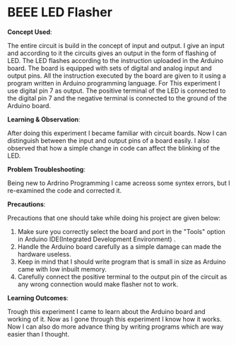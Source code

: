 # BEEE LED Flasher
**Concept Used**:

The entire circuit is build in the concept of input and output. I give an input and according to it the circuits gives an output in the form of flashing of LED. The LED flashes according to the instruction uploaded in the Arduino board. The board is equipped with sets of digital and analog input and output pins. All the instruction executed by the board are given to it using a program written in Arduino programming language. For This experiment I use digital pin 7 as output. The positive terminal of the LED is connected to the digital pin 7 and the negative terminal is connected to the ground of the Arduino board.

**Learning & Observation**:

After doing this experiment I became familiar with circuit boards. Now I can distinguish between the input and output pins of a board easily. I also observed that how a simple change in code can affect the blinking of the LED.

**Problem Troubleshooting**:

Being new to Ardrino Programming I came acreoss some syntex errors, but I re-examined the code and corrected it.

**Precautions**:

Precautions that one should take while doing his project are given below:

1. Make sure you correctly select the board and port in the "Tools" option in Arduino IDE(Integrated Development Environment) .
2. Handle the Arduino board carefully as a simple damage can made the hardware useless.
3. Keep in mind that I should write program that is small in size as Arduino came with low inbuilt memory.
4. Carefully connect the positive terminal to the output pin of the circuit as any wrong connection would make flasher not to work.

**Learning Outcomes**:

Trough this experiment I came to learn about the Arduino board and working of it. Now as I gone through this experiment I know how it works. Now I can also do more advance thing by writing programs which are way easier than I thought.
